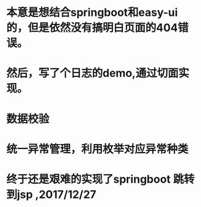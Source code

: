 # 本意是想结合springboot和easy-ui的，但是依然没有搞明白页面的404错误。
# 然后，写了个日志的demo,通过切面实现。
# 数据校验
# 统一异常管理，利用枚举对应异常种类
# 终于还是艰难的实现了springboot 跳转到jsp ,2017/12/27
